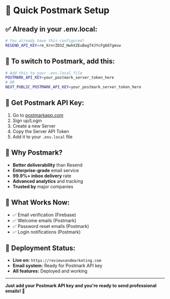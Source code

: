 # 🚀 Quick Postmark Setup

## ✅ **Already in your .env.local:**
```bash
# You already have this configured!
RESEND_API_KEY=re_XrnrZD3Z_HwhXZEuBagT4JYcFg687gmvw
```

## 🔄 **To switch to Postmark, add this:**
```bash
# Add this to your .env.local file
POSTMARK_API_KEY=your_postmark_server_token_here
# OR
NEXT_PUBLIC_POSTMARK_API_KEY=your_postmark_server_token_here
```

## 🎯 **Get Postmark API Key:**
1. Go to [postmarkapp.com](https://postmarkapp.com)
2. Sign up/Login
3. Create a new Server
4. Copy the Server API Token
5. Add it to your `.env.local` file

## 🔧 **Why Postmark?**
- **Better deliverability** than Resend
- **Enterprise-grade** email service
- **99.9%+ inbox delivery** rate
- **Advanced analytics** and tracking
- **Trusted by** major companies

## 📧 **What Works Now:**
- ✅ Email verification (Firebase)
- ✅ Welcome emails (Postmark)
- ✅ Password reset emails (Postmark)
- ✅ Login notifications (Postmark)

## 🚀 **Deployment Status:**
- **Live on:** `https://reviewsandmarketing.com`
- **Email system:** Ready for Postmark API key
- **All features:** Deployed and working

---

**Just add your Postmark API key and you're ready to send professional emails! 🎉**
